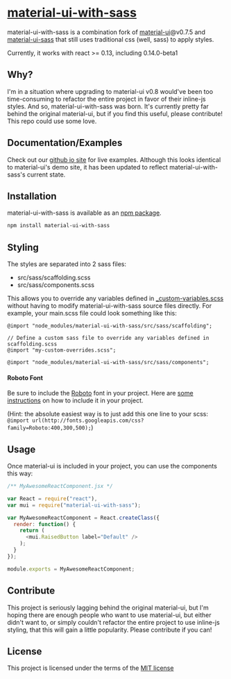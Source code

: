 # [material-ui-with-sass](http://sarink.github.io/material-ui-with-sass)

material-ui-with-sass is a combination fork of [material-ui](https://github.com/callemall/material-ui)@v0.7.5 and [material-ui-sass](https://github.com/gpbl/material-ui-sass) that still uses traditional css (well, sass) to apply styles.

Currently, it works with react >= 0.13, including 0.14.0-beta1

## Why?
I'm in a situation where upgrading to material-ui v0.8 would've been too time-consuming to refactor the entire project in favor of their inline-js styles. And so, material-ui-with-sass was born. It's currently pretty far behind the original material-ui, but if you find this useful, please contribute! This repo could use some love.

## Documentation/Examples
Check out our [github io site](http://sarink.github.io/material-ui-with-sass) for live examples. Although this looks identical to material-ui's demo site, it has been updated to reflect material-ui-with-sass's current state.

## Installation
material-ui-with-sass is available as an [npm package](https://www.npmjs.org/package/material-ui-with-sass).
```sh
npm install material-ui-with-sass
```

## Styling
The styles are separated into 2 sass files:
* src/sass/scaffolding.scss
* src/sass/components.scss

This allows you to override any variables defined in [_custom-variables.scss](https://github.com/sarink/material-ui-with-sass/blob/master/src/sass/variables/_custom-variables.scss) without having to modify material-ui-with-sass source files directly. For example, your main.scss file could look something like this:
```less
@import "node_modules/material-ui-with-sass/src/sass/scaffolding";

// Define a custom sass file to override any variables defined in scaffolding.scss
@import "my-custom-overrides.scss";

@import "node_modules/material-ui-with-sass/src/sass/components";
```
#### Roboto Font
Be sure to include the [Roboto](http://www.google.com/fonts/specimen/Roboto) font in your project.
Here are [some instructions](http://www.google.com/fonts#UsePlace:use/Collection:Roboto:400,300,500) on how to include it in your project.

(Hint: the absolute easiest way is to just add this one line to your scss: ``@import url(http://fonts.googleapis.com/css?family=Roboto:400,300,500);``)

## Usage
Once material-ui is included in your project, you can use the components this way:
```js
/** MyAwesomeReactComponent.jsx */

var React = require("react"),
var mui = require("material-ui-with-sass");

var MyAwesomeReactComponent = React.createClass({
  render: function() {
    return (
      <mui.RaisedButton label="Default" />
    );
  }
});

module.exports = MyAwesomeReactComponent;
```

## Contribute
This project is seriously lagging behind the original material-ui, but I'm hoping there are enough people who want to use material-ui, but either didn't want to, or simply couldn't refactor the entire project to use inline-js styling, that this will gain a little popularity.
Please contribute if you can!

## License
This project is licensed under the terms of the [MIT license](https://github.com/sarink/material-ui-with-sass/blob/master/LICENSE)
